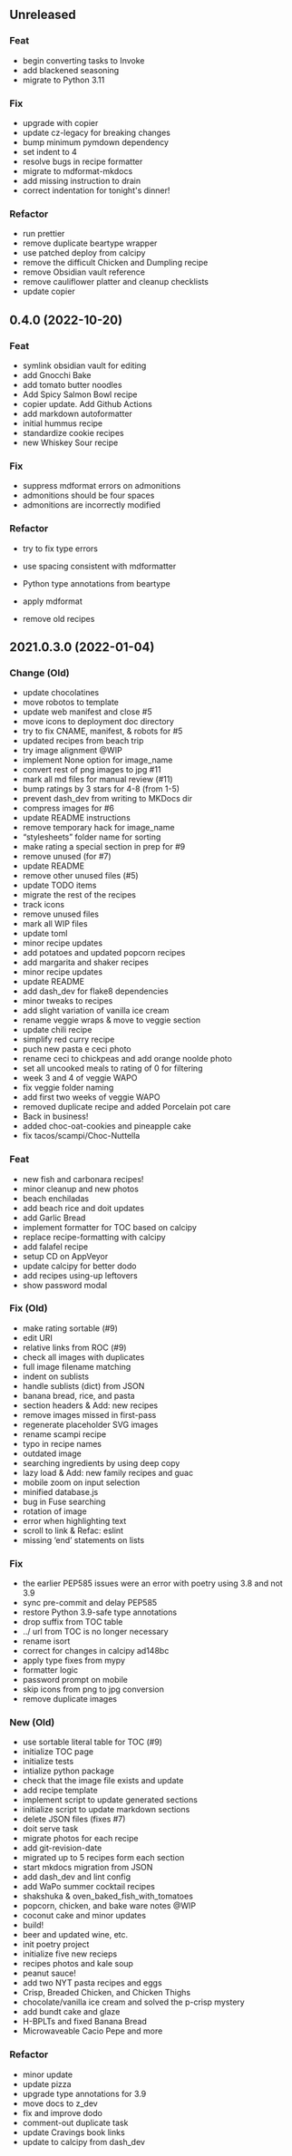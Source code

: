 ## Unreleased

### Feat

- begin converting tasks to Invoke
- add blackened seasoning
- migrate to Python 3.11

### Fix

- upgrade with copier
- update cz-legacy for breaking changes
- bump minimum pymdown dependency
- set indent to 4
- resolve bugs in recipe formatter
- migrate to mdformat-mkdocs
- add missing instruction to drain
- correct indentation for tonight's dinner!

### Refactor

- run prettier
- remove duplicate beartype wrapper
- use patched deploy from calcipy
- remove the difficult Chicken and Dumpling recipe
- remove Obsidian vault reference
- remove cauliflower platter and cleanup checklists
- update copier

## 0.4.0 (2022-10-20)

### Feat

- symlink obsidian vault for editing
- add Gnocchi Bake
- add tomato butter noodles
- Add Spicy Salmon Bowl recipe
- copier update. Add Github Actions
- add markdown autoformatter
- initial hummus recipe
- standardize cookie recipes
- new Whiskey Sour recipe

### Fix

- suppress mdformat errors on admonitions
- admonitions should be four spaces
- admonitions are incorrectly modified

### Refactor

- try to fix type errors
- use spacing consistent with mdformatter
- Python type annotations from beartype
- apply mdformat


- remove old recipes

## 2021.0.3.0 (2022-01-04)

### Change (Old)

- update chocolatines
- move robotos to template
- update web manifest and close #5
- move icons to deployment doc directory
- try to fix CNAME, manifest, & robots for #5
- updated recipes from beach trip
- try image alignment @WIP
- implement None option for image_name
- convert rest of png images to jpg #11
- mark all md files for manual review (#11)
- bump ratings by 3 stars for 4-8 (from 1-5)
- prevent dash_dev from writing to MKDocs dir
- compress images for #6
- update README instructions
- remove temporary hack for image_name
- “stylesheets” folder name for sorting
- make rating a special section in prep for #9
- remove unused (for #7)
- update README
- remove other unused files (#5)
- update TODO items
- migrate the rest of the recipes
- track icons
- remove unused files
- mark all WIP files
- update toml
- minor recipe updates
- add potatoes and updated popcorn recipes
- add margarita and shaker recipes
- minor recipe updates
- update README
- add dash_dev for flake8 dependencies
- minor tweaks to recipes
- add slight variation of vanilla ice cream
- rename veggie wraps & move to veggie section
- update chili recipe
- simplify red curry recipe
- puch new pasta e ceci photo
- rename ceci to chickpeas and add orange noolde photo
- set all uncooked meals to rating of 0 for filtering
- week 3 and 4 of veggie WAPO
- fix veggie folder naming
- add first two weeks of veggie WAPO
- removed duplicate recipe and added Porcelain pot care
- Back in business!
- added choc-oat-cookies and pineapple cake
- fix tacos/scampi/Choc-Nuttella

### Feat

- new fish and carbonara recipes!
- minor cleanup and new photos
- beach enchiladas
- add beach rice and doit updates
- add Garlic Bread
- implement formatter for TOC based on calcipy
- replace recipe-formatting with calcipy
- add falafel recipe
- setup CD on AppVeyor
- update calcipy for better dodo
- add recipes using-up leftovers
- show password modal

### Fix (Old)

- make rating sortable (#9)
- edit URI
- relative links from ROC (#9)
- check all images with duplicates
- full image filename matching
- indent on sublists
- handle sublists (dict) from JSON
- banana bread, rice, and pasta
- section headers & Add: new recipes
- remove images missed in first-pass
- regenerate placeholder SVG images
- rename scampi recipe
- typo in recipe names
- outdated image
- searching ingredients by using deep copy
- lazy load & Add: new family recipes and guac
- mobile zoom on input selection
- minified database.js
- bug in Fuse searching
- rotation of image
- error when highlighting text
- scroll to link & Refac: eslint
- missing ‘end’ statements on lists

### Fix

- the earlier PEP585 issues were an error with poetry using 3.8 and not 3.9
- sync pre-commit and delay PEP585
- restore Python 3.9-safe type annotations
- drop suffix from TOC table
- ../ url from TOC is no longer necessary
- rename isort
- correct for changes in calcipy  ad148bc
- apply type fixes from mypy
- formatter logic
- password prompt on mobile
- skip icons from png to jpg conversion
- remove duplicate images

### New (Old)

- use sortable literal table for TOC (#9)
- initialize TOC page
- initialize tests
- intialize python package
- check that the image file exists and update
- add recipe template
- implement script to update generated sections
- initialize script to update markdown sections
- delete JSON files (fixes #7)
- doit serve task
- migrate photos for each recipe
- add git-revision-date
- migrated up to 5 recipes form each section
- start mkdocs migration from JSON
- add dash_dev and lint config
- add WaPo summer cocktail recipes
- shakshuka & oven_baked_fish_with_tomatoes
- popcorn, chicken, and bake ware notes @WIP
- coconut cake and minor updates
- build!
- beer and updated wine, etc.
- init poetry project
- initialize five new recieps
- recipes photos and kale soup
- peanut sauce!
- add two NYT pasta recipes and eggs
- Crisp, Breaded Chicken, and Chicken Thighs
- chocolate/vanilla ice cream and solved the p-crisp mystery
- add bundt cake and glaze
- H-BPLTs and fixed Banana Bread
- Microwaveable Cacio Pepe and more

### Refactor

- minor update
- update pizza
- upgrade type annotations for 3.9
- move docs to z_dev
- fix and improve dodo
- comment-out duplicate task
- update Cravings book links
- update to calcipy from dash_dev
